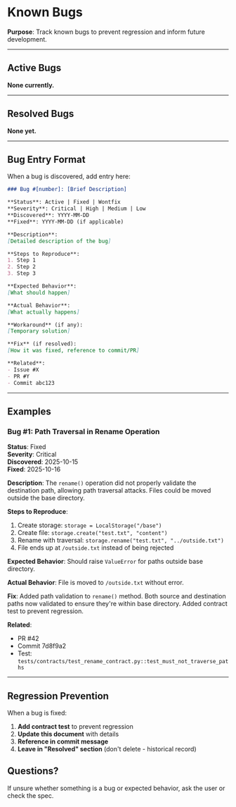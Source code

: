 # Known Bugs

**Purpose**: Track known bugs to prevent regression and inform future development.

---

## Active Bugs

**None currently.**

---

## Resolved Bugs

**None yet.**

---

## Bug Entry Format

When a bug is discovered, add entry here:

```markdown
### Bug #[number]: [Brief Description]

**Status**: Active | Fixed | Wontfix  
**Severity**: Critical | High | Medium | Low  
**Discovered**: YYYY-MM-DD  
**Fixed**: YYYY-MM-DD (if applicable)

**Description**:
[Detailed description of the bug]

**Steps to Reproduce**:
1. Step 1
2. Step 2
3. Step 3

**Expected Behavior**:
[What should happen]

**Actual Behavior**:
[What actually happens]

**Workaround** (if any):
[Temporary solution]

**Fix** (if resolved):
[How it was fixed, reference to commit/PR]

**Related**:
- Issue #X
- PR #Y
- Commit abc123
```

---

## Examples

### Bug #1: Path Traversal in Rename Operation

**Status**: Fixed  
**Severity**: Critical  
**Discovered**: 2025-10-15  
**Fixed**: 2025-10-16

**Description**:
The `rename()` operation did not properly validate the destination path, allowing path traversal attacks. Files could be moved outside the base directory.

**Steps to Reproduce**:
1. Create storage: `storage = LocalStorage("/base")`
2. Create file: `storage.create("test.txt", "content")`
3. Rename with traversal: `storage.rename("test.txt", "../outside.txt")`
4. File ends up at `/outside.txt` instead of being rejected

**Expected Behavior**:
Should raise `ValueError` for paths outside base directory.

**Actual Behavior**:
File is moved to `/outside.txt` without error.

**Fix**:
Added path validation to `rename()` method. Both source and destination paths now validated to ensure they're within base directory. Added contract test to prevent regression.

**Related**:
- PR #42
- Commit 7d8f9a2
- Test: `tests/contracts/test_rename_contract.py::test_must_not_traverse_paths`

---

## Regression Prevention

When a bug is fixed:

1. **Add contract test** to prevent regression
2. **Update this document** with details
3. **Reference in commit message**
4. **Leave in "Resolved" section** (don't delete - historical record)

## Questions?

If unsure whether something is a bug or expected behavior, ask the user or check the spec.
